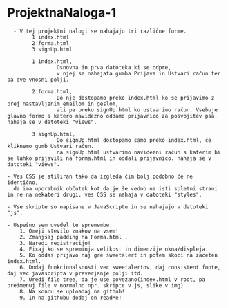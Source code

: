 # ProjektnaNaloga-1
      - V tej projektni nalogi se nahajajo tri različne forme.
            1 index.html
            2 forma.html
            3 signUp.html

            1 index.html,
                    Osnovna in prva datoteka ki se odpre,
                    v njej se nahajata gumba Prijava in Ustvari račun ter pa dve vnosni polji.
 
            2 forma.html,
                    Do nje dostopamo preko index.html ko se prijavimo z prej nastavljenim emailom in geslom,
                    ali pa preko signUp.html ko ustvarimo račun. Vsebuje glavno formo s katero navidezno oddamo prijavnico za posvojitev psa. nahaja se v datoteki "views".

            3 signUp.html,
                    Do signUp.html dostopamo samo preko index.html, če kliknemo gumb Ustvari račun.
                    na signUp.html ustvarimo navidezni račun s katerim bi se lahko prijavili na forma.html in oddali prijavnico. nahaja se v datoteki "views".

    - Ves CSS je stiliran tako da izgleda čim bolj podobno če ne identično,
      da ima uporabnik občutek kot da je še vedno na isti spletni strani in ne na nekateri drugi. ves CSS se nahaja v datoteki "styles".

    - Vse skripte so napisane v JavaScriptu in se nahajajo v datoteki "js".

    - Uspešno sem uvedel te spremembe:
        1. Omeji stevilo znakov na vsem!
        2. Zmanjšaj padding na Forma.html .
        3. Naredi registracijo!
        4. Fixaj ko se spreminja velikost in dimenzije okna/displeja.
        5. Ko oddas prijavo naj gre sweetalert in potem skoci na zaceten index.html.
        6. Dodaj funkcionalsnosti vec sweetalertov, daj consistent fonte, daj vec javascripta v preverjanje polji itd.
        7. Uredi file tree, da je use povezano(index.html v root, pa preimenuj file v normalno npr. skripte v js, slike v img)
        8. Na koncu se uploadaj na github! 
        9. In na githubu dodaj en readMe! 
